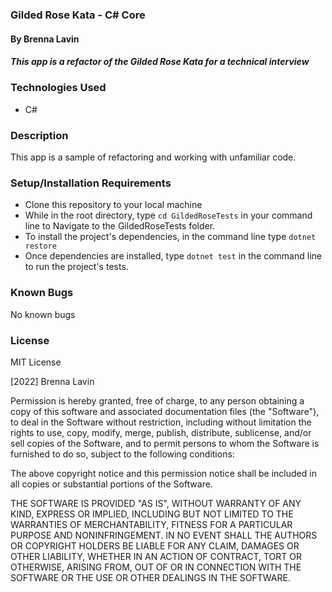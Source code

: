 ### Gilded Rose Kata - C# Core

#### By Brenna Lavin

##### This app is a refactor of the Gilded Rose Kata for a technical interview

### Technologies Used

* C#

### Description

This app is a sample of refactoring and working with unfamiliar code.

### Setup/Installation Requirements

* Clone this repository to your local machine
* While in the root directory, type ```cd GildedRoseTests``` in your command line to Navigate to the GildedRoseTests folder.
* To install the project's dependencies, in the command line type ```dotnet restore```
* Once dependencies are installed, type ```dotnet test``` in the command line to run the project's tests.

### Known Bugs

No known bugs

### License

MIT License

[2022] Brenna Lavin

Permission is hereby granted, free of charge, to any person obtaining a copy of this software and associated documentation files (the "Software"), to deal in the Software without restriction, including without limitation the rights to use, copy, modify, merge, publish, distribute, sublicense, and/or sell copies of the Software, and to permit persons to whom the Software is furnished to do so, subject to the following conditions:

The above copyright notice and this permission notice shall be included in all copies or substantial portions of the Software.

THE SOFTWARE IS PROVIDED "AS IS", WITHOUT WARRANTY OF ANY KIND, EXPRESS OR IMPLIED, INCLUDING BUT NOT LIMITED TO THE WARRANTIES OF MERCHANTABILITY, FITNESS FOR A PARTICULAR PURPOSE AND NONINFRINGEMENT. IN NO EVENT SHALL THE AUTHORS OR COPYRIGHT HOLDERS BE LIABLE FOR ANY CLAIM, DAMAGES OR OTHER LIABILITY, WHETHER IN AN ACTION OF CONTRACT, TORT OR OTHERWISE, ARISING FROM, OUT OF OR IN CONNECTION WITH THE SOFTWARE OR THE USE OR OTHER DEALINGS IN THE SOFTWARE.
